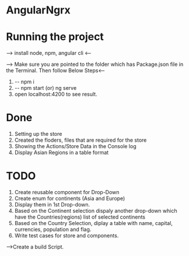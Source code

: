 # AngularNgrx
# Running the project
--> install node, npm, angular cli <--

--> Make sure you are pointed to the folder which has Package.json file in the Terminal. Then follow Below Steps<--
1. -- npm i
2. -- npm start   (or)  ng serve
3. open localhost:4200 to see result.

# Done
1. Setting up the store
2. Created the floders, files that are required for the store
3. Showing the Actions/Store Data in the Console log
4. Display Asian Regions in a table format

# TODO
1. Create reusable component for Drop-Down
2. Create enum for continents (Asia and Europe)
3. Display them in 1st Drop-down.
4. Based on the Continent selection dispaly another drop-down which have the Countries(regions) list of selected continents
5. Based on the Country Selection, diplay a table with name, capital, currencies, population and flag.
6. Write test cases for store and components.


-->Create a build Script.
